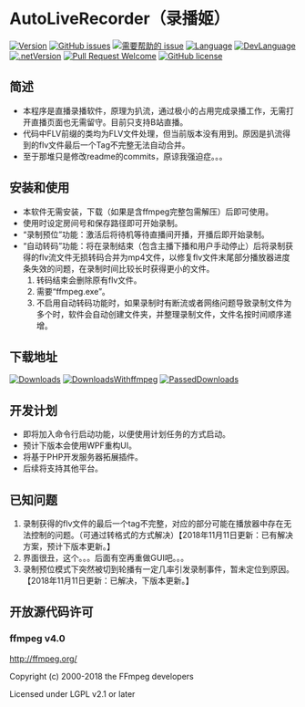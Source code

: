 ﻿# AutoLiveRecorder（录播姬）

[![Version](https://img.shields.io/github/release/LeoChen98/AutoLiveRecorder.svg?label=Version)](https://github.com/LeoChen98/AutoLiveRecorder/releases)
[![GitHub issues](https://img.shields.io/github/issues/LeoChen98/AutoLiveRecorder.svg)](https://github.com/LeoChen98/AutoLiveRecorder/issues)
[![需要帮助的 issue](https://img.shields.io/github/issues/LeoChen98/AutoLiveRecorder/help%20wanted.svg?label=需要帮助的%20issue)](https://github.com/LeoChen98/AutoLiveRecorder/issues?q=is%3Aissue+is%3Aopen+label%3A%22help+wanted%22)
[![Language](https://img.shields.io/badge/%E8%AF%AD%E8%A8%80-%E4%B8%AD%E6%96%87-brightgreen.svg)](#)
[![DevLanguage](https://img.shields.io/badge/%E5%BC%80%E5%8F%91%E8%AF%AD%E8%A8%80-C%23-brightgreen.svg)](#)
[![.netVersion](https://img.shields.io/badge/.net-3.5-brightgreen.svg)](#)
[![Pull Request Welcome](https://img.shields.io/badge/Pull%20request-welcome-brightgreen.svg)](#)
[![GitHub license](https://img.shields.io/github/license/LeoChen98/AutoLiveRecorder.svg)](https://github.com/LeoChen98/AutoLiveRecorder/blob/master/LICENSE)

## 简述
* 本程序是直播录播软件，原理为扒流，通过极小的占用完成录播工作，无需打开直播页面也无需留守。目前只支持B站直播。
* 代码中FLV前缀的类均为FLV文件处理，但当前版本没有用到。原因是扒流得到的flv文件最后一个Tag不完整无法自动合并。
* 至于那堆只是修改readme的commits，原谅我强迫症。。。

## 安装和使用
* 本软件无需安装，下载（如果是含ffmpeg完整包需解压）后即可使用。
* 使用时设定房间号和保存路径即可开始录制。
* “录制预位”功能：激活后将待机等待直播间开播，开播后即开始录制。
* “自动转码”功能：将在录制结束（包含主播下播和用户手动停止）后将录制获得的flv流文件无损转码合并为mp4文件，以修复flv文件末尾部分播放器进度条失效的问题，在录制时间比较长时获得更小的文件。
    1. 转码结束会删除原有flv文件。
    2. 需要“ffmpeg.exe”。
    3. 不启用自动转码功能时，如果录制时有断流或者网络问题导致录制文件为多个时，软件会自动创建文件夹，并整理录制文件，文件名按时间顺序递增。

## 下载地址
[![Downloads](https://img.shields.io/badge/%E4%B8%8B%E8%BD%BD%E8%BD%AF%E4%BB%B6@1.0.2.16-35K-brightgreen.svg)](http://update.zhangbudademao.com/112/AutoLiveRecorder.exe)
[![DownloadsWithffmpeg](https://img.shields.io/badge/%E4%B8%8B%E8%BD%BD%E8%BD%AF%E4%BB%B6%EF%BC%88%E5%8C%85%E5%90%ABffmpeg%EF%BC%89@1.0.2.16-19.8M-brightgreen.svg)](http://downloads.zhangbudademao.com/software/112/AutoLiveRecorder_1_0_2_16_full.zip)
[![PassedDownloads](https://img.shields.io/badge/%E8%BF%87%E5%BE%80%E7%89%88%E6%9C%AC-release-blue.svg)](https://github.com/LeoChen98/AutoLiveRecorder/releases)  

## 开发计划
* 即将加入命令行启动功能，以便使用计划任务的方式启动。
* 预计下版本会使用WPF重构UI。
* 将基于PHP开发服务器拓展插件。
* 后续将支持其他平台。

## 已知问题
1. 录制获得的flv文件的最后一个tag不完整，对应的部分可能在播放器中存在无法控制的问题。（可通过转格式的方式解决）【2018年11月11日更新：已有解决方案，预计下版本更新。】
2. 界面很丑，这个。。。后面有空再重做GUI吧。。。
3. 录制预位模式下突然被切到轮播有一定几率引发录制事件，暂未定位到原因。【2018年11月11日更新：已解决，下版本更新。】

## 开放源代码许可
### ffmpeg v4.0
<http://ffmpeg.org/>

Copyright (c) 2000-2018 the FFmpeg developers

Licensed under LGPL v2.1 or later
